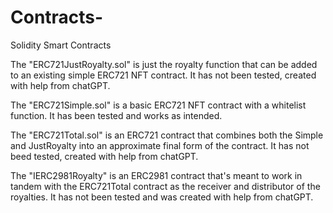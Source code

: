 # Contracts-
Solidity Smart Contracts 

The "ERC721JustRoyalty.sol" is just the royalty function that can be added to an existing simple ERC721 NFT contract. It has not been tested, created with help from chatGPT. 

The "ERC721Simple.sol" is a basic ERC721 NFT contract with a whitelist function. It has been tested and works as intended. 

The "ERC721Total.sol" is an ERC721 contract that combines both the Simple and JustRoyalty into an approximate final form of the contract. It has not beed tested, created with help from chatGPT. 

The "IERC2981Royalty" is an ERC2981 contract that's meant to work in tandem with the ERC721Total contract as the receiver and distributor of the royalties. It has not been tested and was created with help from chatGPT. 
